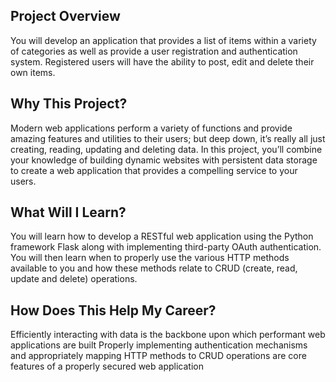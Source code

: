 ## Project Overview
You will develop an application that provides a list of items within a variety of categories as well as provide a user registration and authentication system. Registered users will have the ability to post, edit and delete their own items.

## Why This Project?
Modern web applications perform a variety of functions and provide amazing features and utilities to their users; but deep down, it’s really all just creating, reading, updating and deleting data. In this project, you’ll combine your knowledge of building dynamic websites with persistent data storage to create a web application that provides a compelling service to your users.

## What Will I Learn?
You will learn how to develop a RESTful web application using the Python framework Flask along with implementing third-party OAuth authentication. You will then learn when to properly use the various HTTP methods available to you and how these methods relate to CRUD (create, read, update and delete) operations.

## How Does This Help My Career?
Efficiently interacting with data is the backbone upon which performant web applications are built
Properly implementing authentication mechanisms and appropriately mapping HTTP methods to CRUD operations are core features of a properly secured web application
